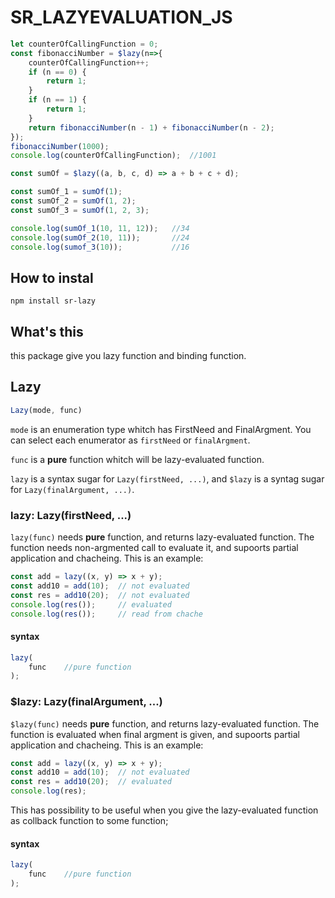 # SR_LAZYEVALUATION_JS

```js
let counterOfCallingFunction = 0;
const fibonacciNumber = $lazy(n=>{
    counterOfCallingFunction++;
    if (n == 0) {
        return 1;
    }
    if (n == 1) {
        return 1;
    }
    return fibonacciNumber(n - 1) + fibonacciNumber(n - 2);
});
fibonacciNumber(1000);
console.log(counterOfCallingFunction);  //1001
```

```js
const sumOf = $lazy((a, b, c, d) => a + b + c + d);

const sumOf_1 = sumOf(1);
const sumOf_2 = sumOf(1, 2);
const sumOf_3 = sumOf(1, 2, 3);

console.log(sumOf_1(10, 11, 12));   //34
console.log(sumOf_2(10, 11));       //24
console.log(sumof_3(10));           //16
```

## How to instal

```
npm install sr-lazy
```

## What's this

this package give you lazy function and binding function.

## Lazy

```js
Lazy(mode, func)
```

`mode` is an enumeration type whitch has FirstNeed and FinalArgment. You can select each enumerator as `firstNeed` or `finalArgment`.

`func` is a **pure** function whitch will be lazy-evaluated function.

`lazy` is a syntax sugar for `Lazy(firstNeed, ...)`, and `$lazy` is a syntag sugar for `Lazy(finalArgument, ...)`.

### lazy: Lazy(firstNeed, ...)

`lazy(func)` needs **pure** function, and returns lazy-evaluated function. The function needs non-argmented call to evaluate it, and supoorts partial application and chacheing. This is an example:

```js
const add = lazy((x, y) => x + y);
const add10 = add(10);  // not evaluated
const res = add10(20);  // not evaluated
console.log(res());     // evaluated
console.log(res());     // read from chache
```

#### syntax

```js
lazy(
    func    //pure function
);
```

### $lazy: Lazy(finalArgument, ...)

`$lazy(func)` needs **pure** function, and returns lazy-evaluated function. The function is evaluated when final argment is given, and supoorts partial application and chacheing. This is an example:

```js
const add = lazy((x, y) => x + y);
const add10 = add(10);  // not evaluated
const res = add10(20);  // evaluated
console.log(res);
```

This has possibility to be useful when you give the lazy-evaluated function as collback function to some function;

#### syntax

```js
lazy(
    func    //pure function
);
```
